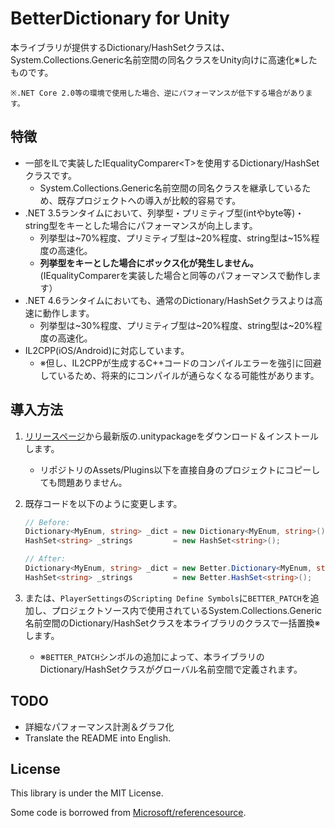 BetterDictionary for Unity
===
本ライブラリが提供するDictionary/HashSetクラスは、System.Collections.Generic名前空間の同名クラスをUnity向けに高速化※したものです。  

    ※.NET Core 2.0等の環境で使用した場合、逆にパフォーマンスが低下する場合があります。

特徴
---
- 一部をILで実装したIEqualityComparer\<T\>を使用するDictionary/HashSetクラスです。
  - System.Collections.Generic名前空間の同名クラスを継承しているため、既存プロジェクトへの導入が比較的容易です。
- .NET 3.5ランタイムにおいて、列挙型・プリミティブ型(intやbyte等)・string型をキーとした場合にパフォーマンスが向上します。
  - 列挙型は\~70%程度、プリミティブ型は\~20%程度、string型は\~15%程度の高速化。
  - **列挙型をキーとした場合にボックス化が発生しません。**(IEqualityComparer<T>を実装した場合と同等のパフォーマンスで動作します）
- .NET 4.6ランタイムにおいても、通常のDictionary/HashSetクラスよりは高速に動作します。
  - 列挙型は\~30%程度、プリミティブ型は\~20%程度、string型は\~20%程度の高速化。
- IL2CPP(iOS/Android)に対応しています。  
  - ※但し、IL2CPPが生成するC++コードのコンパイルエラーを強引に回避しているため、将来的にコンパイルが通らなくなる可能性があります。

導入方法
---
1. [リリースページ](https://github.com/komatus/BetterDictionary/releases)から最新版の.unitypackageをダウンロード＆インストールします。
    - リポジトリのAssets/Plugins以下を直接自身のプロジェクトにコピーしても問題ありません。
1. 既存コードを以下のように変更します。  
    
    ```csharp
    // Before:
    Dictionary<MyEnum, string> _dict = new Dictionary<MyEnum, string>();
    HashSet<string> _strings         = new HashSet<string>();

    // After:
    Dictionary<MyEnum, string> _dict = new Better.Dictionary<MyEnum, string>();
    HashSet<string> _strings         = new Better.HashSet<string>();
    ```

1. または、`PlayerSettings`の`Scripting Define Symbols`に`BETTER_PATCH`を追加し、プロジェクトソース内で使用されているSystem.Collections.Generic名前空間のDictionary/HashSetクラスを本ライブラリのクラスで一括置換※します。
    - ※`BETTER_PATCH`シンボルの追加によって、本ライブラリのDictionary/HashSetクラスがグローバル名前空間で定義されます。

TODO
---
- 詳細なパフォーマンス計測＆グラフ化
- Translate the README into English.

License
---
This library is under the MIT License.

Some code is borrowed from [Microsoft/referencesource](https://github.com/Microsoft/referencesource).
